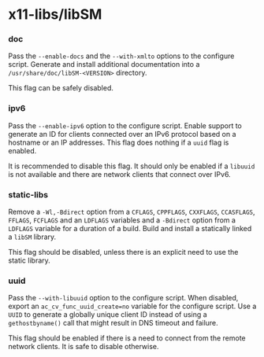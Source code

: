 # x11-libs/libSM

### doc
Pass the `--enable-docs` and the `--with-xmlto` options to the configure script. Generate and install additional documentation into a `/usr/share/doc/libSM-<VERSION>` directory.

This flag can be safely disabled.

### ipv6
Pass the `--enable-ipv6` option to the configure script. Enable support to generate an ID for clients connected over an IPv6 protocol based on a hostname or an IP addresses. This flag does nothing if a `uuid` flag is enabled.

It is recommended to disable this flag. It should only be enabled if a `libuuid` is not available and there are network clients that connect over IPv6.

### static-libs
Remove a `-Wl,-Bdirect` option from a `CFLAGS`, `CPPFLAGS`, `CXXFLAGS`, `CCASFLAGS`, `FFLAGS`, `FCFLAGS` and an `LDFLAGS` variables and a `-Bdirect` option from a `LDFLAGS` variable for a duration of a build. Build and install a statically linked a `libSM` library.

This flag should be disabled, unless there is an explicit need to use the static library.

### uuid
Pass the `--with-libuuid` option to the configure script. When disabled, export an `ac_cv_func_uuid_create=no` variable for the configure script. Use a `UUID` to generate a globally unique client ID instead of using a `gethostbyname()` call that might result in DNS timeout and failure.

This flag should be enabled if there is a need to connect from the remote network clients. It is safe to disable otherwise.
